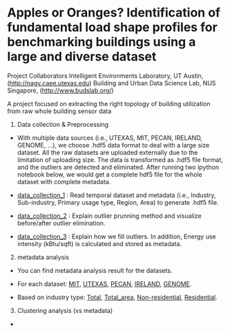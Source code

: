 # Apples or Oranges? Identification of fundamental load shape profiles for benchmarking buildings using a large and diverse dataset 

Project Collaborators
Intelligent Environments Laboratory, UT Austin, (http://nagy.caee.utexas.edu)
Building and Urban Data Science Lab, NUS Singapore, (http://www.budslab.org/) 

A project focused on extracting the right topology of building utilization from raw whole building sensor data

1. Data collection & Preprocessing

- With multiple data sources (i.e., UTEXAS, MIT, PECAN, IRELAND, GENOME, ...), we choose .hdf5 data format to deal with a large size dataset. All the raw datasets are uploaded externally due to the limitation of uploading size. The data is transformed as .hdf5 file format, and the outliers are detected and eliminated. After running two ipython notebook below, we would get a complete hdf5 file for the whole dataset with complete metadata. 

- [data_collection_1](data_collection_1.ipynb) : Read temporal dataset and metadata (i.e., Industry, Sub-industry, Primary usage type, Region, Area) to generate .hdf5 file.

- [data_collection_2](data_collection_2.ipynb) : Explain outlier prunning method and visualize before/after outlier elimination.

- [data_collection_3](data_collection_3.ipynb) : Explain how we fill outliers. In addition, Energy use intensity (kBtu/sqft) is calculated and stored as metadata.

2. metadata analysis

- You can find metadata analysis result for the datasets.

- For each dataset: [MIT](mit.ipynb), [UTEXAS](utexas.ipynb), [PECAN](pecan.ipynb), [IRELAND](ireland.ipynb), [GENOME](https://github.com/buds-lab/the-building-data-genome-project). 

- Based on industry type: [Total](Total.ipynb), [Total_area](GGplot.ipynb), [Non-residential](meta_nonresi.ipynb), [Residential](meta_resi.ipynb). 

3. Clustering analysis (vs metadata)

-


